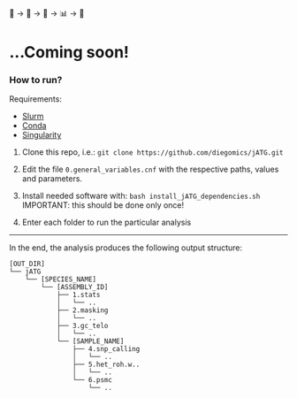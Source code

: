 🧬 → 🙏 → 🤖 → 📊 → 🥹
# ...Coming soon!



### How to run?

Requirements:
* [Slurm](https://slurm.schedmd.com)
* [Conda](https://docs.conda.io)
* [Singularity](https://sylabs.io/guides/3.0/user-guide/index.html)


1) Clone this repo, i.e.: `git clone https://github.com/diegomics/jATG.git`

2) Edit the file `0.general_variables.cnf` with the respective paths, values and parameters.

3) Install needed software with: `bash install_jATG_dependencies.sh` IMPORTANT: this should be done only once!

4) Enter each folder to run the particular analysis



---

In the end, the analysis produces the following output structure:
```
[OUT_DIR]
└── jATG
    └── [SPECIES_NAME]
        └── [ASSEMBLY_ID]
            ├── 1.stats
            │   └── ..
            ├── 2.masking
            │   └── ..
            ├── 3.gc_telo
            │   └── ..
            └── [SAMPLE_NAME]
                ├── 4.snp_calling
                │   └── ..
                ├── 5.het_roh.w..
                │   └── ..
                └── 6.psmc
                    └── ..

```
